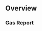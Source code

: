 ## Overview

<!--
Thank you for creating a Pull Request!
Please provide a short description here and review the requirements below.
Bug fixes and new features should include tests.

Make sure to run these checks before opening a pr!
```sh
cargo check --all
cargo test --all --all-features
cargo +nightly fmt -- --check
cargo +nightly clippy --all --all-features -- -D warnings
forge test -vvv
```

Recommended method to auto format your code before pushing:
```sh
cargo +nightly fmt --all
```
-->

### Gas Report

<!--
Please provide an up-to-date gas report of the tests. If your change *increases*
the amount of runtime gas consumption, explain why you feel the tradeoff is
necessary.
-->